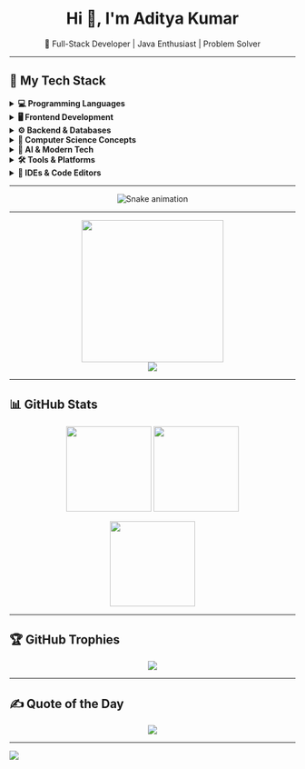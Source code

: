 <h1 align="center">Hi 👋, I'm Aditya Kumar</h1>
<p align="center">🚀 Full-Stack Developer | Java Enthusiast | Problem Solver</p>

---

## 🚀 My Tech Stack

<details>
<summary><strong>💻 Programming Languages</strong></summary>

![Java](https://img.shields.io/badge/Java-%23ED8B00.svg?style=for-the-badge&logo=openjdk&logoColor=white)
![C](https://img.shields.io/badge/C-%2300599C.svg?style=for-the-badge&logo=c&logoColor=white)
![C++](https://img.shields.io/badge/C%2B%2B-%2300599C.svg?style=for-the-badge&logo=c%2B%2B&logoColor=white)
![Python](https://img.shields.io/badge/Python-%2314354C.svg?style=for-the-badge&logo=python&logoColor=white)

</details>

<details>
<summary><strong>🖥️ Frontend Development</strong></summary>

![HTML5](https://img.shields.io/badge/HTML5-%23E34F26.svg?style=for-the-badge&logo=html5&logoColor=white)
![CSS3](https://img.shields.io/badge/CSS3-%231572B6.svg?style=for-the-badge&logo=css3&logoColor=white)
![JavaScript](https://img.shields.io/badge/JavaScript-%23F7DF1E.svg?style=for-the-badge&logo=javascript&logoColor=black)
![Bootstrap](https://img.shields.io/badge/Bootstrap-%23563D7C.svg?style=for-the-badge&logo=bootstrap&logoColor=white)
![React](https://img.shields.io/badge/React-%2361DAFB.svg?style=for-the-badge&logo=react&logoColor=black)

</details>

<details>
<summary><strong>⚙️ Backend & Databases</strong></summary>

![Node.js](https://img.shields.io/badge/Node.js-%23339933.svg?style=for-the-badge&logo=nodedotjs&logoColor=white)
![MongoDB](https://img.shields.io/badge/MongoDB-%2347A248.svg?style=for-the-badge&logo=mongodb&logoColor=white)
![MySQL](https://img.shields.io/badge/MySQL-%2300f.svg?style=for-the-badge&logo=mysql&logoColor=white)
![JDBC](https://img.shields.io/badge/JDBC-%23007396.svg?style=for-the-badge&logo=java&logoColor=white)

</details>

<details>
<summary><strong>🧠 Computer Science Concepts</strong></summary>

![OOPs](https://img.shields.io/badge/OOPs-%23FF9800.svg?style=for-the-badge&logo=java&logoColor=white)
![DSA](https://img.shields.io/badge/DSA-%2300BCD4.svg?style=for-the-badge&logo=codeforces&logoColor=white)
![SDLC](https://img.shields.io/badge/SDLC-%23779586.svg?style=for-the-badge&logo=simpleicons&logoColor=white)
![Operating System](https://img.shields.io/badge/OS-%232196F3.svg?style=for-the-badge&logo=linux&logoColor=white)

</details>

<details>
<summary><strong>🧠 AI & Modern Tech</strong></summary>

![Prompt Engineering](https://img.shields.io/badge/Prompt%20Engineering-%235E5DF0.svg?style=for-the-badge&logo=openai&logoColor=white)
![Artificial Intelligence](https://img.shields.io/badge/AI-%2300C853.svg?style=for-the-badge&logo=ai&logoColor=white)
![SEO](https://img.shields.io/badge/SEO-%23FF5722.svg?style=for-the-badge&logo=google&logoColor=white)

</details>

<details>
<summary><strong>🛠️ Tools & Platforms</strong></summary>

![Git](https://img.shields.io/badge/Git-%23F05032.svg?style=for-the-badge&logo=git&logoColor=white)
![GitHub](https://img.shields.io/badge/GitHub-%23121011.svg?style=for-the-badge&logo=github&logoColor=white)
![Netlify](https://img.shields.io/badge/Netlify-%2300C7B7.svg?style=for-the-badge&logo=netlify&logoColor=white)
![Postman](https://img.shields.io/badge/Postman-%23FF6C37.svg?style=for-the-badge&logo=postman&logoColor=white)
![NPM](https://img.shields.io/badge/NPM-%23CB3837.svg?style=for-the-badge&logo=npm&logoColor=white)

</details>

<details>
<summary><strong>🧰 IDEs & Code Editors</strong></summary>

![VS Code](https://img.shields.io/badge/VS%20Code-%23007ACC.svg?style=for-the-badge&logo=visual-studio-code&logoColor=white)
![Apache NetBeans](https://img.shields.io/badge/NetBeans-%233D9DF6.svg?style=for-the-badge&logo=apache-netbeans-ide&logoColor=white)
![Eclipse IDE](https://img.shields.io/badge/Eclipse-%232C2255.svg?style=for-the-badge&logo=eclipseide&logoColor=white)

</details>

---

<div align="center">
  <img src="https://profile-readme-generator.com/assets/snake.svg" alt="Snake animation" />
</div>

---

<div align="center">
  <img src="https://media.giphy.com/media/iIqmM5tTjmpOB9mpbn/giphy.gif" width="250" />
</div>

<div align="center">
  <img src="https://raw.githubusercontent.com/denvercoder1/github-contribution-grid-snake/main/images/snake-dark.svg" />
</div>


---

## 📊 GitHub Stats

<p align="center">
  <img src="https://github-readme-stats.vercel.app/api?username=ADI-7065&theme=dark&hide_border=false&show_icons=true" height="150px"/>
  <img src="https://github-readme-stats.vercel.app/api/top-langs/?username=ADI-7065&layout=compact&theme=dark&hide_border=false" height="150px"/>
</p>

<p align="center">
  <img src="https://nirzak-streak-stats.vercel.app/?user=ADI-7065&theme=dark&hide_border=false" height="150px"/>
</p>

---

## 🏆 GitHub Trophies

<p align="center">
  <img src="https://github-profile-trophy.vercel.app/?username=ADI-7065&theme=radical&no-frame=true&margin-w=4"/>
</p>

---

## ✍️ Quote of the Day

<p align="center">
  <img src="https://quotes-github-readme.vercel.app/api?type=horizontal&theme=radical"/>
</p>

---

[![](https://visitcount.itsvg.in/api?id=ADI-7065&icon=0&color=0)](https://visitcount.itsvg.in)
